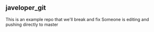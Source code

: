 ## javeloper_git

This is an example repo that we'll break and fix
Someone is editing and pushing directly to master
